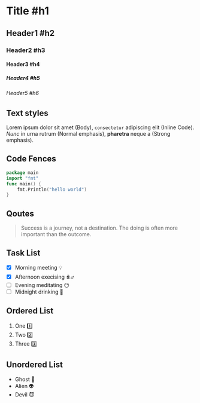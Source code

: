 # Title #h1

## Header1 #h2

### Header2 #h3

#### Header3 #h4

##### Header4 #h5

###### Header5 #h6

## Text styles

Lorem ipsum dolor sit amet (Body), `consectetur` adipiscing elit (Inline Code). *Nunc* in urna rutrum (Normal emphasis), **pharetra** neque a (Strong emphasis). 

## Code Fences

```go
package main
import "fmt"
func main() {
    fmt.Println("hello world")
}
```

## Qoutes

> Success is a journey, not a destination. The doing is often more important than the outcome.

## Task List

- [x] Morning meeting 💡
- [x] Afternoon execising ⛹️‍♂️
- [ ] Evening meditating 😶
- [ ] Midnight drinking 🍷

## Ordered List

1. One 1️⃣
2. Two 2️⃣
3. Three 3️⃣

## Unordered List

- Ghost 👻
- Alien 👽
- Devil 😈

